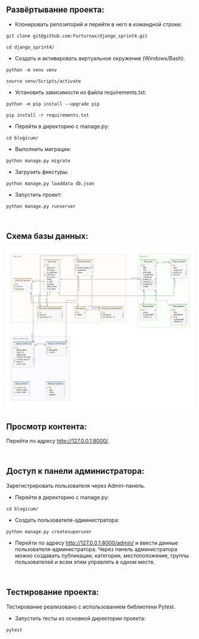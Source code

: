 ## Развёртывание проекта:
+ Клонировать репозиторий и перейти в него в командной строке:
```shell script
git clone git@github.com:Furturnax/django_sprint4.git
```

```shell script
cd django_sprint4/
```

+ Cоздать и активировать виртуальное окружение (Windows/Bash):
```shell script
python -m venv venv
```

```shell script
source venv/Scripts/activate
```

+ Установить зависимости из файла requirements.txt:
```shell script
python -m pip install --upgrade pip
```

```shell script
pip install -r requirements.txt
```

+ Перейти в директорию с manage.py:
```shell script
cd blogicum/
```

+ Выполнить миграции:
```shell script
python manage.py migrate
```

+ Загрузить фикстуры:
```shell script
python manage.py loaddata db.json
```

+ Запустить проект:
```shell script
python manage.py runserver
```

<br>

## Схема базы данных:
<img src="./assets/db_schema.png" alt="Schema of db">

<br>

## Просмотр контента:
Перейти по адресу http://127.0.0.1:8000/.

<br>

## Доступ к панели администратора:
Зарегистрировать пользователя через Admin-панель.
+ Перейти в директорию с manage.py:
```shell script
cd blogicum/
```

+ Создать пользователя-администратора:
```shell script
python manage.py createsuperuser
```

+ Перейти по адресу http://127.0.0.1:8000/admin/ и ввести данные пользователя-администратора. Через панель администратора можно создавать публикации, категории, местоположение, группы пользователей и всем этим управлять в одном месте. 

<br>

## Тестирование проекта:
Тестирование реализовано с использованием библиотеки Pytest. 

+ Запустить тесты из основной директории проекта:
```shell script
pytest
```
